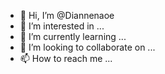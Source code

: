 - 👋 Hi, I’m @Diannenaoe
- 👀 I’m interested in ...
- 🌱 I’m currently learning ...
- 💞️ I’m looking to collaborate on ...
- 📫 How to reach me ...

<!---
Diannenaoe/Diannenaoe is a ✨ special ✨ repository because its `README.md` (this file) appears on your GitHub profile.
You can click the Preview link to take a look at your changes.
--->
